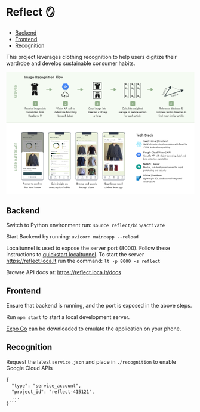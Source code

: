 # Reflect 🪞

- [Backend](#backend)
- [Frontend](#frontend)
- [Recognition](#recognition)

This project leverages clothing recognition to help users digitize their wardrobe and develop sustainable consumer habits.

![Infographic](info.png)

## Backend

Switch to Python environment run: `source reflect/bin/activate`

Start Backend by running: `uvicorn main:app --reload`

Localtunnel is used to expose the server port (8000).
Follow these instructions to [quickstart localtunnel](https://theboroer.github.io/localtunnel-www/).
To start the server https://reflect.loca.lt run the command: `lt -p 8000 -s reflect`

Browse API docs at: https://reflect.loca.lt/docs

## Frontend

Ensure that backend is running, and the port is exposed in the above steps.

Run `npm start` to start a local development server.

[Expo Go](https://expo.dev/client) can be downloaded to emulate the application on your phone.

## Recognition

Request the latest `service.json` and place in `./recognition` to enable Google Cloud APIs

````
{
  "type": "service_account",
  "project_id": "reflect-415121",
  ...
}```

````
